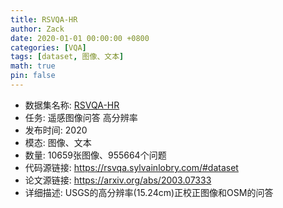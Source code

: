 ```yaml
---
title: RSVQA-HR
author: Zack
date: 2020-01-01 00:00:00 +0800
categories: [VQA]
tags: [dataset, 图像、文本]
math: true
pin: false
---
```

- 数据集名称: [RSVQA-HR](https://rsvqa.sylvainlobry.com/#dataset)
- 任务: 遥感图像问答 高分辨率
- 发布时间: 2020
- 模态: 图像、文本
- 数量: 10659张图像、955664个问题
- 代码源链接: https://rsvqa.sylvainlobry.com/#dataset
- 论文源链接: https://arxiv.org/abs/2003.07333
- 详细描述: USGS的高分辨率(15.24cm)正校正图像和OSM的问答
